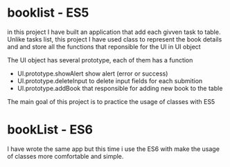 # booklist - ES5

in this project I have built an application that add each givven task
to table. Unlike tasks list, this project I have used class to represent the book details and and store all the functions that reponsible for the UI in UI object

The UI object has several prototype, each of them has a function
- UI.prototype.showAlert    show alert (error or success)
- UI.prototype.deleteInput  to delete input fields for each submition
- UI.prototype.addBook      that responsible for adding new book to the table

The main goal of this project is to practice the usage of classes with ES5

# bookList - ES6
I have wrote the same app but this time i use the ES6 with make the usage of classes more comfortable and simple.


